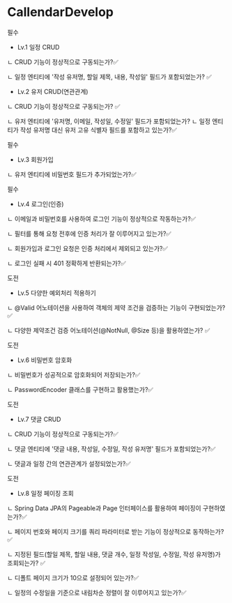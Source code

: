 # CallendarDevelop

필수
- Lv.1 일정 CRUD
  
ㄴ CRUD 기능이 정상적으로 구동되는가?✅

ㄴ 일정 엔티티에 '작성 유저명, 할일 제목, 내용, 작성일' 필드가 포함되었는가? ✅

- Lv.2 유저 CRUD(연관관계) 

ㄴ CRUD 기능이 정상적으로 구동되는가? ✅

ㄴ 유저 엔티티에 '유저명, 이메일, 작성일, 수정일' 필드가 포함되었는가? ㄴ 일정 엔티티가 작성 유저명 대신 유저 고유 식별자 필드를 포함하고 있는가?✅

필수

- Lv.3 회원가입

ㄴ 유저 엔티티에 비밀번호 필드가 추가되었는가?✅

필수

- Lv.4 로그인(인증) 

ㄴ 이메일과 비밀번호를 사용하여 로그인 기능이 정상적으로 작동하는가?✅

ㄴ 필터를 통해 요청 전후에 인증 처리가 잘 이루어지고 있는가?✅

ㄴ 회원가입과 로그인 요청은 인증 처리에서 제외되고 있는가?✅

ㄴ 로그인 실패 시 401 정확하게 반환되는가?✅

도전

- Lv.5 다양한 예외처리 적용하기 

ㄴ @Valid 어노테이션을 사용하여 객체의 제약 조건을 검증하는 기능이 구현되었는가?✅

ㄴ 다양한 제약조건 검증 어노테이션(@NotNull, @Size 등)을 활용하였는가? ✅ 

도전

- Lv.6 비밀번호 암호화

ㄴ 비밀번호가 성공적으로 암호화되어 저장되는가?✅

ㄴ PasswordEncoder 클래스를 구현하고 활용했는가?✅

도전

- Lv.7 댓글 CRUD 

ㄴ CRUD 기능이 정상적으로 구동되는가?✅

ㄴ 댓글 엔티티에 '댓글 내용, 작성일, 수정일, 작성 유저명' 필드가 포함되었는가?✅

ㄴ 댓글과 일정 간의 연관관계가 설정되었는가?✅

도전

- Lv.8 일정 페이징 조회 

ㄴ Spring Data JPA의 Pageable과 Page 인터페이스를 활용하여 페이징이 구현하였는가?✅

ㄴ 페이지 번호와 페이지 크기를 쿼리 파라미터로 받는 기능이 정상적으로 동작하는가?✅

ㄴ 지정된 필드(할일 제목, 할일 내용, 댓글 개수, 일정 작성일, 수정일, 작성 유저명)가 조회되는가? ✅

ㄴ 디폴트 페이지 크기가 10으로 설정되어 있는가?✅

ㄴ 일정의 수정일을 기준으로 내림차순 정렬이 잘 이루어지고 있는가?✅

